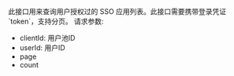 此接口用来查询用户授权过的 SSO 应用列表。此接口需要携带登录凭证 \`token\`，支持分页。
请求参数:
- clientId: 用户池ID
- userId: 用户ID
- page
- count